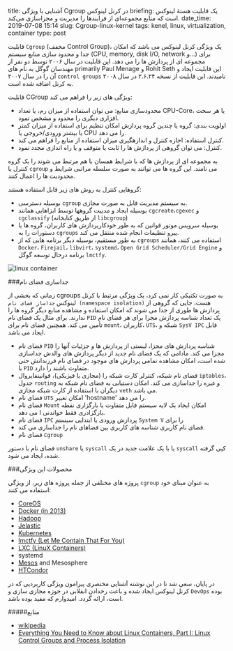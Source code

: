 title: آشنایی با ویژگی Cgroup در کرنل لینوکس
briefing: یک قابلیت هستهٔ لینوکس است که منابع مجموعه‌ای از فرایندها را مدیریت و مجزاسازی می‌کند.
date_time: 2019-07-08 15:14
slug: Cgroup-linux-kernel
tags: kenel, linux, virtualization, container
type: post

قابلیت `Cgroup` (مخفف Control Group)،‌ یک ویژگی کرنل لینوکس می باشد که امکان جدا و محدود سازی منابع سیستم (CPU, memory, disk I/O, network و...) برای مجموعه ای از پردازش ها را می دهد. 
این قابلیت در  سال ۲۰۰۶ توسط دو نفر از مهندسان گوگل به نام های primarily Paul Menage و Rohit Seth این قابلیت ایجاد و آن‌ را در سال ۲۰۰۷ `control groups` نامیدند. این قابلیت از نسخه ۲.۶.۲۴ در سال ۲۰۰۸ به کرنل اضافه شده است. 

قابلیت CGroup ویژگی های زیر را فراهم می کند:

 * محدودسازی منابع: می توان استفاده از میزان رم، یا تعداد CPU-Core، یا هر سخت افزاری دیگری را محدود و مشخص نمود.
 * اولویت بندی: گروه یا چندین گروه پردازش امکان تنظیم برای استفاده از میزان کمتر یا بیشتر ورودی/خروجی یا CPU را می دهد.
 * کنترل استفاده: اجازه کنترل و اندازهگیری میزان استفاده از منابع را فراهم می کند.
 * کنترل: می توان گروهی از پردازش ها را ثابت یا متوقف و یا راه اندازی مجدد نمود.

 به مجموعه ای از پردازش ها که با شرایط همسان با هم مرتبط می شوند را یک گروه کنترل یا `cgroup` می نامند. این گروه ها می توانند به صورت سلسله مراتبی شرایط و محدودیت ها را اعمال کنند. 
 
 گروهایی کنترل به روش های زیر قابل استفاده هستند:
 
 * بوسیله دسترسی `cgroup` به سیستم مدیریت فایل به صورت مجازی.
 * بوسیله ایجاد و مدییت گروهها توسط ابزاهایی همانند `cgcreate`،‌`cgexec` و `cgclassify` (از طریق کتابخانه `libcgroup`)
 * بوسیله سرویس موتور قوانین که به طور خودکارپردازش های کاربران، گروه ها یا دستورات را به `cgroups` پیرو تنظیمات انجام شده منتقل می کند. 
 * به طور مستقیم، بوسیله دیگر برنامه هایی که از `cgroups` استفاده می کنند، همانند `Docker`، `Firejail`، `libvirt`، `systemd`، `Open Grid Scheduler/Grid Engine` و برنامه درحال توسعه گوگل `lmctfy`. 

![linux container](lxc_architecture.png)


###جداسازی فضای نام

زمانی که بخشی از cgroups به صورت تکنیکی کار نمی کرد، یک ویژگی مرتبط با کرنل لینوکس `جداساز فضای نام (namespace isolation)` هست، جایی که گروهی از پردازش ها طوری از جدا می شوند که امکان استفاده و مشاهده منابع دیگر گروه ها را ندارند. برای مثال یک فضای نام `PID` یک تعداد شناسه پردازش مجزا برای هر فضای نام تأمین می کند. همچنین فضای نام برای `mount`، کاربران، `UTS`، شبکه و `SysV IPC` قابل ایجاد می باشد.   

 * فضای نام `PID` شناسه پردازش های مجزا، لیستی از پردازش ها و جزئیات آنها را مجزا می کند. مادامی که یک فضای نام جدید از دیگر پردازش های والدش جداسازی شده است، امکان مشاهده تمامی پردازش های موجود در فضای نام فرزندانش حتی با `PID` متفاوت باشند را دارد.   
 * فضای نام شبکه، کنترلر کارت شبکه را (مجازی یا فیزیکی)، قوانینفایروال `iptables`، جدول `routing` و غیره را جداسازی می کند. امکان دستیابی به فضای نام شبکه به دیگران با استفاده از کارت شبکه مجازی `veth` می باشد.
 *   فضای نام `UTS` امکان تغییر 'hostname' را می دهد.
 * فضای نام `Mount` امکان ایجاد یک لایه سیستم فایل متفاوت یا بارگزاری نقطه بارگزادری فقط خواندنی ا می دهد. 
 * فضای نام `IPC` پردازش ورودی یا ابتدایی سیستم `System V` را برای 
 * فضای نام کاربری شناسه های کاربری بین فضاهای نام را جداسازی می کند.
 * فضای نام `Cgroup`

فضای نام با دستور `unshare` یا `syscall` یا با یک علامت جدید در یک `syscall‍` کپی گرفته شده، ایجاد می شود.

###محصولات این ویژگی

پروژه های مختلفی از جمله پروژه های زیر، از ویژگی `cgroup` به عنوان مبنای خود استفاده می کنند:

 * [CoreOS](https://en.wikipedia.org/wiki/CoreOS)
 * [Docker (in 2013)](https://en.wikipedia.org/wiki/Docker_(software))
 * [Hadoop](https://en.wikipedia.org/wiki/Apache_Hadoop)
 * [Jelastic](https://en.wikipedia.org/wiki/Jelastic)
 * [Kubernetes](https://en.wikipedia.org/wiki/Kubernetes)
 * [lmctfy (Let Me Contain That For You)](https://en.wikipedia.org/wiki/Lmctfy)
 * [LXC (LinuX Containers)](https://en.wikipedia.org/wiki/LXC)
 * systemd
 * [Mesos](https://en.wikipedia.org/wiki/Apache_Mesos) and Mesosphere
 * [HTCondor](https://en.wikipedia.org/wiki/HTCondor)
 
در پایان، سعی شد تا در این نوشته آشنایی مختصری پیرامون ویژگی کاربردیی که در کرنل لینوکس ایجاد شده و باعث رخدادن انقلابی در حوزه مجازی سازی و `DevOps` بوده است، ارائه گردد. امیدوارم که مفید بوده باشد.

#####منابع
 * [wikipedia](https://en.wikipedia.org/wiki/Cgroups)
 * [Everything You Need to Know about Linux Containers, Part I: Linux Control Groups and Process Isolation](https://www.linuxjournal.com/content/everything-you-need-know-about-linux-containers-part-i-linux-control-groups-and-process)